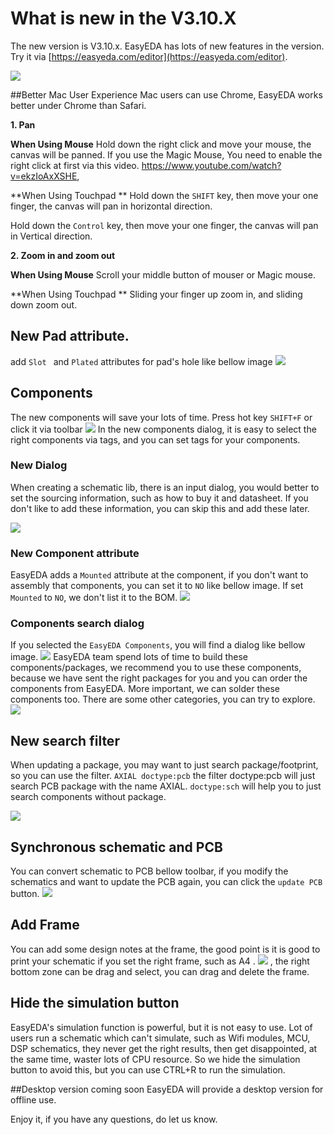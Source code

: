 # What is new in the V3.10.X  
 

The new version is V3.10.x. EasyEDA has lots of new features in the version. Try it via [https://easyeda.com/editor](https://easyeda.com/editor).


![](./images/V3.10.x.png)
 



##Better Mac User Experience 
Mac users can use Chrome, EasyEDA works better under Chrome than Safari.

**1. Pan**
 
 **When Using Mouse**
Hold down  the right click and move your mouse, the canvas will be panned.
If you use the Magic Mouse, You need to enable the right click at first via this video. https://www.youtube.com/watch?v=ekzIoAxXSHE,

**When Using Touchpad **
 Hold down the `SHIFT` key, then move your one finger, the canvas will pan in horizontal direction.
 
Hold down the `Control` key, then move your one finger, the canvas will pan in  Vertical  direction. 

**2. Zoom in and zoom out**

 **When Using Mouse**
Scroll your middle button of mouser or Magic mouse.

 **When Using Touchpad **
Sliding your finger up  zoom in, and sliding down  zoom out.

## New Pad attribute.
add `Slot ` and `Plated` attributes for pad's hole like bellow image
![](images/image51.png)


## Components 
The new components will save your lots of time. Press hot key `SHIFT+F`  or click it via toolbar ![](./images/components-button.png) 
In the new components dialog, it is easy to select the right components via tags, and you can set tags for your components.

### New Dialog
   When creating a schematic lib, there is an input dialog, you would better to set the sourcing information, such as how to buy it and datasheet. If you don't like to add these information, you can skip this and add these later.

![](./images/newComponent.png) 


### New Component attribute
  EasyEDA adds a `Mounted` attribute at the component, if you don't want to assembly that components, you can set it to `NO` like bellow image. If set `Mounted` to `NO`, we don't list it to the BOM.
![](./images/mounted.png) 

### Components search dialog
If you selected the `EasyEDA Components`, you will find a dialog like bellow image.
 ![](./images/componentsDialog.png) 
EasyEDA team spend lots of time to build these components/packages, we recommend you to use these components, because we have sent the right packages for you and you can order the components from EasyEDA.  More important, we can solder these components too.
There are some other categories, you can try to explore. 
  ![](./images/Component-cat.png) 


## New search filter
 When updating a package, you may want to just  search package/footprint, so you can use the filter. `AXIAL doctype:pcb` the filter doctype:pcb will just search PCB package with the name AXIAL. 
  `doctype:sch` will help you to just search components without package.

 ![](./images/setpackage.png) 
 
 
## Synchronous schematic and PCB
 You can convert schematic to PCB bellow toolbar, if you modify the schematics and want to update the PCB again, you can click the `update PCB` button. 
  ![](./images/sy-sch-pcb.png) 



 ## Add Frame

 You can add some design notes at the frame, the good point is it is good to print your schematic if you set the right frame, such as A4 . 
 ![](./images/frames.png) , the right bottom zone can be drag and select, you can drag and delete the frame.


## Hide the simulation button
EasyEDA's simulation function is powerful, but it is not easy to use. Lot of users run a schematic which can't simulate, such as Wifi modules, MCU, DSP schematics, they never get the right results, then get disappointed, at the same time, waster lots of CPU resource.
So we hide the simulation button to avoid this, but you can use CTRL+R to run the simulation.

##Desktop version coming soon
  EasyEDA will provide a desktop version for offline use. 



Enjoy it, if you have any questions, do let us know.



 
 





 